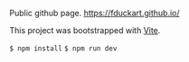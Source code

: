 Public github page. https://fduckart.github.io/

This project was bootstrapped with [Vite](https://vitejs.dev/).

`$ npm install`
`$ npm run dev`
